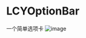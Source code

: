 # LCYOptionBar
一个简单选项卡
![image](http://github.com/19940524/LCYOptionBar/blob/master/LCYOptionBar/Demo/Demo/ds.gif )  
